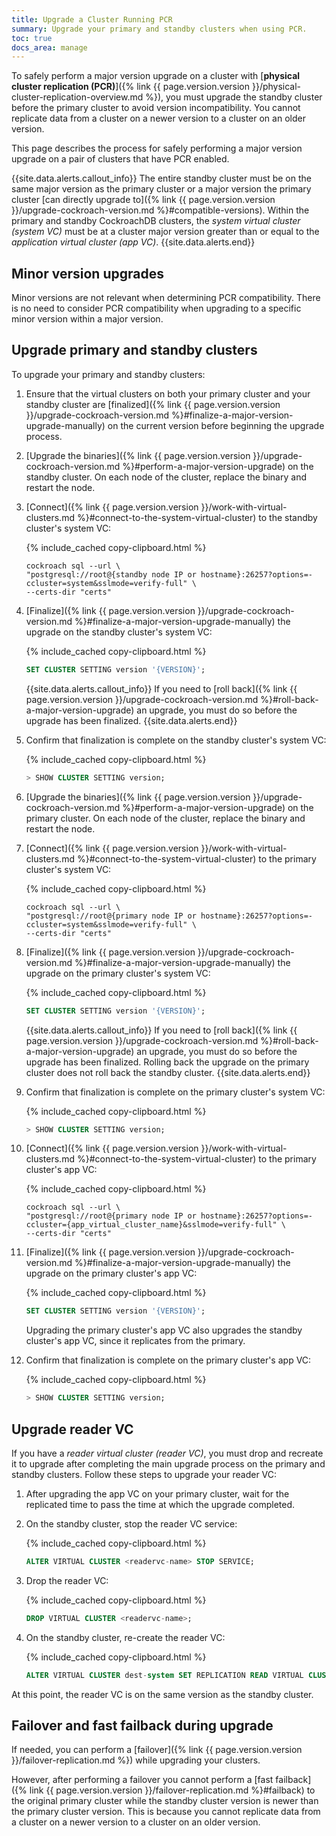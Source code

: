 ```yaml
---
title: Upgrade a Cluster Running PCR
summary: Upgrade your primary and standby clusters when using PCR.
toc: true
docs_area: manage
---
```


To safely perform a major version upgrade on a cluster with [**physical cluster replication (PCR)**]({% link {{ page.version.version }}/physical-cluster-replication-overview.md %}), you must upgrade the standby cluster before the primary cluster to avoid version incompatibility. You cannot replicate data from a cluster on a newer version to a cluster on an older version. 

This page describes the process for safely performing a major version upgrade on a pair of clusters that have PCR enabled.

{{site.data.alerts.callout_info}}
The entire standby cluster must be on the same major version as the primary cluster or a major version the primary cluster [can directly upgrade to]({% link {{ page.version.version }}/upgrade-cockroach-version.md %}#compatible-versions). Within the primary and standby CockroachDB clusters, the _system virtual cluster (system VC)_ must be at a cluster major version greater than or equal to the _application virtual cluster (app VC)_.
{{site.data.alerts.end}}

## Minor version upgrades

Minor versions are not relevant when determining PCR compatibility. There is no need to consider PCR compatibility when upgrading to a specific minor version within a major version.

## Upgrade primary and standby clusters

To upgrade your primary and standby clusters:

1. Ensure that the virtual clusters on both your primary cluster and your standby cluster are [finalized]({% link {{ page.version.version }}/upgrade-cockroach-version.md %}#finalize-a-major-version-upgrade-manually) on the current version before beginning the upgrade process.

1. [Upgrade the binaries]({% link {{ page.version.version }}/upgrade-cockroach-version.md %}#perform-a-major-version-upgrade) on the standby cluster. On each node of the cluster, replace the binary and restart the node.

1. [Connect]({% link {{ page.version.version }}/work-with-virtual-clusters.md %}#connect-to-the-system-virtual-cluster) to the standby cluster's system VC:

    {% include_cached copy-clipboard.html %}
    ~~~ shell
    cockroach sql --url \
    "postgresql://root@{standby node IP or hostname}:26257?options=-ccluster=system&sslmode=verify-full" \
    --certs-dir "certs"
    ~~~

1. [Finalize]({% link {{ page.version.version }}/upgrade-cockroach-version.md %}#finalize-a-major-version-upgrade-manually) the upgrade on the standby cluster's system VC:

    {% include_cached copy-clipboard.html %}
    ~~~ sql
    SET CLUSTER SETTING version '{VERSION}';
    ~~~

    {{site.data.alerts.callout_info}}
    If you need to [roll back]({% link {{ page.version.version }}/upgrade-cockroach-version.md %}#roll-back-a-major-version-upgrade) an upgrade, you must do so before the upgrade has been finalized.
    {{site.data.alerts.end}}

1. Confirm that finalization is complete on the standby cluster's system VC:

    {% include_cached copy-clipboard.html %}
    ~~~ sql
    > SHOW CLUSTER SETTING version;
    ~~~

1. [Upgrade the binaries]({% link {{ page.version.version }}/upgrade-cockroach-version.md %}#perform-a-major-version-upgrade) on the primary cluster. On each node of the cluster, replace the binary and restart the node.

1. [Connect]({% link {{ page.version.version }}/work-with-virtual-clusters.md %}#connect-to-the-system-virtual-cluster) to the primary cluster's system VC:

    {% include_cached copy-clipboard.html %}
    ~~~ shell
    cockroach sql --url \
    "postgresql://root@{primary node IP or hostname}:26257?options=-ccluster=system&sslmode=verify-full" \
    --certs-dir "certs"
    ~~~

1. [Finalize]({% link {{ page.version.version }}/upgrade-cockroach-version.md %}#finalize-a-major-version-upgrade-manually) the upgrade on the primary cluster's system VC:

    {% include_cached copy-clipboard.html %}
    ~~~ sql
    SET CLUSTER SETTING version '{VERSION}';
    ~~~

    {{site.data.alerts.callout_info}}
    If you need to [roll back]({% link {{ page.version.version }}/upgrade-cockroach-version.md %}#roll-back-a-major-version-upgrade) an upgrade, you must do so before the upgrade has been finalized. Rolling back the upgrade on the primary cluster does not roll back the standby cluster.
    {{site.data.alerts.end}}

1. Confirm that finalization is complete on the primary cluster's system VC:

    {% include_cached copy-clipboard.html %}
    ~~~ sql
    > SHOW CLUSTER SETTING version;
    ~~~

1. [Connect]({% link {{ page.version.version }}/work-with-virtual-clusters.md %}#connect-to-the-system-virtual-cluster) to the primary cluster's app VC:

    {% include_cached copy-clipboard.html %}
    ~~~ shell
    cockroach sql --url \
    "postgresql://root@{primary node IP or hostname}:26257?options=-ccluster={app_virtual_cluster_name}&sslmode=verify-full" \
    --certs-dir "certs"
    ~~~

1. [Finalize]({% link {{ page.version.version }}/upgrade-cockroach-version.md %}#finalize-a-major-version-upgrade-manually) the upgrade on the primary cluster's app VC: 

    {% include_cached copy-clipboard.html %}
    ~~~ sql
    SET CLUSTER SETTING version '{VERSION}';
    ~~~

    Upgrading the primary cluster's app VC also upgrades the standby cluster's app VC, since it replicates from the primary.

1. Confirm that finalization is complete on the primary cluster's app VC:

    {% include_cached copy-clipboard.html %}
    ~~~ sql
    > SHOW CLUSTER SETTING version;
    ~~~

## Upgrade reader VC

If you have a _reader virtual cluster (reader VC)_, you must drop and recreate it to upgrade after completing the main upgrade process on the primary and standby clusters. Follow these steps to upgrade your reader VC:

1. After upgrading the app VC on your primary cluster, wait for the replicated time to pass the time at which the upgrade completed.
1. On the standby cluster, stop the reader VC service:

    {% include_cached copy-clipboard.html %}
    ~~~ sql
    ALTER VIRTUAL CLUSTER <readervc-name> STOP SERVICE;
    ~~~

1. Drop the reader VC:

    {% include_cached copy-clipboard.html %}
    ~~~ sql
    DROP VIRTUAL CLUSTER <readervc-name>;
    ~~~

1. On the standby cluster, re-create the reader VC:

    {% include_cached copy-clipboard.html %}
    ~~~ sql
    ALTER VIRTUAL CLUSTER dest-system SET REPLICATION READ VIRTUAL CLUSTER;
    ~~~

At this point, the reader VC is on the same version as the standby cluster.

## Failover and fast failback during upgrade

If needed, you can perform a [failover]({% link {{ page.version.version }}/failover-replication.md %}) while upgrading your clusters.

However, after performing a failover you cannot perform a [fast failback]({% link {{ page.version.version }}/failover-replication.md %}#failback) to the original primary cluster while the standby cluster version is newer than the primary cluster version. This is because you cannot replicate data from a cluster on a newer version to a cluster on an older version. 